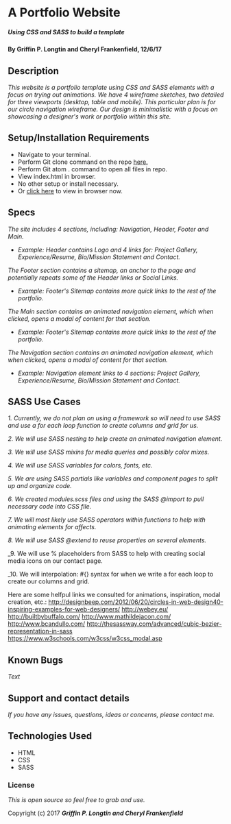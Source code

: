 # A Portfolio Website

##### Using CSS and SASS to build a template

#### By Griffin P. Longtin and Cheryl Frankenfield, 12/6/17

## Description

_This website is a portfolio template using CSS and SASS elements with a focus on trying out animations. We have 4 wireframe sketches, two detailed for three viewports (desktop, table and mobile). This particular plan is for our circle navigation wireframe. Our design is minimalistic with a focus on showcasing a designer's work or portfolio within this site._

## Setup/Installation Requirements

* Navigate to your terminal.
* Perform Git clone command on the repo [here.]()
* Perform Git atom . command to open all files in repo.
* View index.html in browser.
* No other setup or install necessary.
* Or [click here]() to view in browser now.

## Specs

_The site includes 4 sections, including: Navigation, Header, Footer and Main._
* _Example: Header contains Logo and 4 links for: Project Gallery, Experience/Resume, Bio/Mission Statement and Contact._

_The Footer section contains a sitemap, an anchor to the page and potentially repeats some of the Header links or Social Links._
* _Example: Footer's Sitemap contains more quick links to the rest of the portfolio._

_The Main section contains an animated navigation element, which when clicked, opens a modal of content for that section._
* _Example: Footer's Sitemap contains more quick links to the rest of the portfolio._

_The Navigation section contains an animated navigation element, which when clicked, opens a modal of content for that section._
* _Example: Navigation element links to 4 sections: Project Gallery, Experience/Resume, Bio/Mission Statement and Contact._

## SASS Use Cases

_1. Currently, we do not plan on using a framework so will need to use SASS and use a for each loop function to create columns and grid for us._

_2. We will use SASS nesting to help create an animated navigation element._

_3. We will use SASS mixins for media queries and possibly color mixes._

_4. We will use SASS variables for colors, fonts, etc._

_5. We are using SASS partials like variables and component pages to split up and organize code._

_6. We created modules.scss files and using the SASS @import to pull necessary code into CSS file._

_7. We will most likely use SASS operators within functions to help with animating elements for affects._

_8. We will use SASS @extend to reuse properties on several elements._

_9. We will use % placeholders from SASS to help with creating social media icons on our contact page.

_10. We will interpolation: #{} syntax for when we write a for each loop to create our columns and grid. 

Here are some helfpul links we consulted for animations, inspiration, modal creation, etc.:
http://designbeep.com/2012/06/20/circles-in-web-design40-inspiring-examples-for-web-designers/
http://webey.eu/
http://builtbybuffalo.com/
http://www.mathildejacon.com/
http://www.bcandullo.com/
http://thesassway.com/advanced/cubic-bezier-representation-in-sass
https://www.w3schools.com/w3css/w3css_modal.asp


## Known Bugs

_Text_

## Support and contact details

_If you have any issues, questions, ideas or concerns, please contact me._

## Technologies Used

* HTML
* CSS
* SASS

### License

*This is open source so feel free to grab and use.*

Copyright (c) 2017 **_Griffin P. Longtin and Cheryl Frankenfield_**
